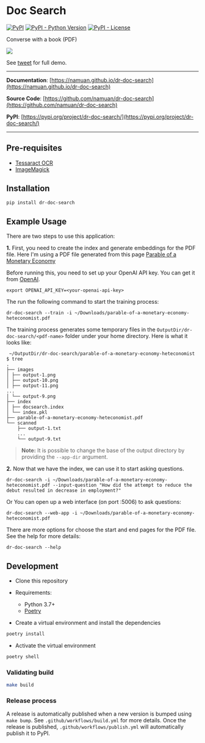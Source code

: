 # Doc Search

[![PyPI](https://img.shields.io/pypi/v/dr-doc-search?style=flat-square)](https://pypi.python.org/pypi/dr-doc-search/)
[![PyPI - Python Version](https://img.shields.io/pypi/pyversions/dr-doc-search?style=flat-square)](https://pypi.python.org/pypi/dr-doc-search/)
[![PyPI - License](https://img.shields.io/pypi/l/dr-doc-search?style=flat-square)](https://pypi.python.org/pypi/dr-doc-search/)

Converse with a book (PDF)

![](assets/dr-doc-search-github-demo.gif)

See [tweet](https://twitter.com/deskriders_twt/status/1612088387984588802) for full demo.

---

**Documentation**: [https://namuan.github.io/dr-doc-search](https://namuan.github.io/dr-doc-search)

**Source Code**: [https://github.com/namuan/dr-doc-search](https://github.com/namuan/dr-doc-search)

**PyPI**: [https://pypi.org/project/dr-doc-search/](https://pypi.org/project/dr-doc-search/)

---

## Pre-requisites

- [Tessaract OCR](https://github.com/tesseract-ocr/tesseract)
- [ImageMagick](https://imagemagick.org/index.php)

## Installation

```sh
pip install dr-doc-search
```

## Example Usage

There are two steps to use this application:

**1.** First, you need to create the index and generate embeddings for the PDF file.
Here I'm using a PDF file generated from this page [Parable of a Monetary Economy
   ](http://heteconomist.com/parable-of-a-monetary-economy/)

Before running this, you need to set up your OpenAI API key. You can get it from [OpenAI](https://beta.openai.com/account/api-keys).

```shell
export OPENAI_API_KEY=<your-openai-api-key>
```

The run the following command to start the training process:

```shell
dr-doc-search --train -i ~/Downloads/parable-of-a-monetary-economy-heteconomist.pdf
```

The training process generates some temporary files in the `OutputDir/dr-doc-search/<pdf-name>` folder under your home directory.
Here is what it looks like:

```text
 ~/OutputDir/dr-doc-search/parable-of-a-monetary-economy-heteconomist
$ tree
.
├── images
│ ├── output-1.png
│ ├── output-10.png
│ ├── output-11.png
...
│ └── output-9.png
├── index
│ ├── docsearch.index
│ └── index.pkl
├── parable-of-a-monetary-economy-heteconomist.pdf
└── scanned
    ├── output-1.txt
    ...
    └── output-9.txt
```

> **Note:**
> It is possible to change the base of the output directory by providing the `--app-dir` argument.

**2.** Now that we have the index, we can use it to start asking questions.

```shell
dr-doc-search -i ~/Downloads/parable-of-a-monetary-economy-heteconomist.pdf --input-question "How did the attempt to reduce the debut resulted in decrease in employment?"
```

Or You can open up a web interface (on port :5006) to ask questions:

```shell
dr-doc-search --web-app -i ~/Downloads/parable-of-a-monetary-economy-heteconomist.pdf
```

There are more options for choose the start and end pages for the PDF file.
See the help for more details:

```shell
dr-doc-search --help
```

## Development

* Clone this repository
* Requirements:
  * Python 3.7+
  * [Poetry](https://python-poetry.org/)

* Create a virtual environment and install the dependencies
```sh
poetry install
```

* Activate the virtual environment
```sh
poetry shell
```

### Validating build
```sh
make build
```

### Release process
A release is automatically published when a new version is bumped using `make bump`.
See `.github/workflows/build.yml` for more details.
Once the release is published, `.github/workflows/publish.yml` will automatically publish it to PyPI.
